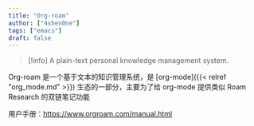 ```yaml
---
title: "Org-roam"
author: ["4shen0ne"]
tags: ["emacs"]
draft: false
---
```


> [!info]
> A plain-text personal knowledge management system.

Org-roam 是一个基于文本的知识管理系统，是 [org-mode]({{< relref "org_mode.md" >}}) 生态的一部分，主要为了给
org-mode 提供类似 Roam Research 的双链笔记功能

用户手册：<https://www.orgroam.com/manual.html>
